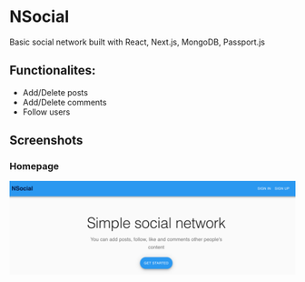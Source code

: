 # NSocial
Basic social network built with React, Next.js, MongoDB, Passport.js

## Functionalites:
- Add/Delete posts
- Add/Delete comments
- Follow users

## Screenshots

### Homepage
![alt text](https://raw.githubusercontent.com/lbgrd/nsocial/master/screenshots/index-unauth.png "NSocial - Home")

